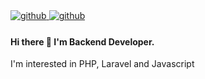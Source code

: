 
<a href="https://github.com/DongHoWon" target="_blank">
  <img src=https://img.shields.io/badge/github-%2324292e.svg?&style=for-the-badge&logo=github&logoColor=white alt=github style="margin-bottom: 5px;" />
</a>

<a href="https://wondongho.tistory.com" target="_blank">
  <img src=https://img.shields.io/badge/Blog-ed8151?&style=for-the-badge&logo=Blogger&logoColor=white alt=github style="margin-bottom: 5px;" />
</a>

#### Hi there 👋 I'm Backend Developer. 
I'm interested in PHP, Laravel and Javascript 


<!--
**DongHoWon/DongHoWon** is a ✨ _special_ ✨ repository because its `README.md` (this file) appears on your GitHub profile.

Here are some ideas to get you started:

- 🔭 I’m currently working on ...
- 🌱 I’m currently learning ...
- 👯 I’m looking to collaborate on ...
- 🤔 I’m looking for help with ...
- 💬 Ask me about ...
- 📫 How to reach me: ...
- 😄 Pronouns: ...
- ⚡ Fun fact: ...
-->
